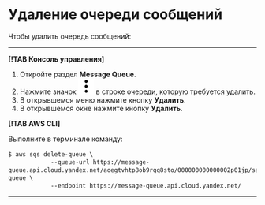 # Удаление очереди сообщений

Чтобы удалить очередь сообщений:

---

**[!TAB Консоль управления]**

1. Откройте раздел **Message Queue**.
1. Нажмите значок ![image](../../_assets/vertical-ellipsis.svg) в строке очереди, которую требуется удалить.
1. В открывшемся меню нажмите кнопку **Удалить**.
1. В открывшемся окне нажмите кнопку **Удалить**.

**[!TAB AWS CLI]**

Выполните в терминале команду:

```
$ aws sqs delete-queue \
            --queue-url https://message-queue.api.cloud.yandex.net/aoegtvhtp8ob9rqq8sto/000000000000002p01jp/sample-queue \
            --endpoint https://message-queue.api.cloud.yandex.net/      
```



---